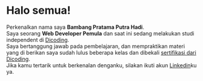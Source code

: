 # Halo semua! 

Perkenalkan nama saya **Bambang Pratama Putra Hadi**.\
Saya seorang **Web Developer Pemula** dan saat ini sedang melakukan studi independent di [Dicoding](https://www.dicoding.com/).\
Saya bertanggung jawab pada pembelajaran, dan mempraktikan materi yang di berikan saya sudah lulus beberapa kelas dan  dibekali [sertifikasi dari Dicoding](https://www.coursera.org/account/accomplishments/specialization/CLKJD8XBXJ3M).\
Jika kamu tertarik untuk berkenalan denganku, silakan ikuti akun [Linkedin](https://www.linkedin.com/in/-/)ku ya.
